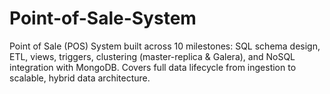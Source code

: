 # Point-of-Sale-System
Point of Sale (POS) System built across 10 milestones: SQL schema design, ETL, views, triggers, clustering (master-replica &amp; Galera), and NoSQL integration with MongoDB. Covers full data lifecycle from ingestion to scalable, hybrid data architecture.
